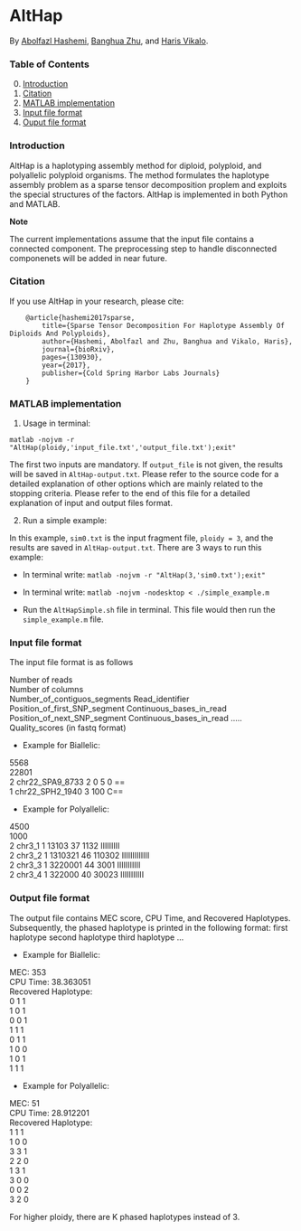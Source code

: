 # AltHap
By [Abolfazl Hashemi](https://www.linkedin.com/in/abolfazlh/), [Banghua Zhu](https://github.com/13aeon), and [Haris Vikalo](http://users.ece.utexas.edu/~hvikalo/).

### Table of Contents
0. [Introduction](#introduction)
0. [Citation](#citation)
0. [MATLAB implementation](#matlab-implementation)
0. [Input file format](#input-file-format)
0. [Ouput file format](#ouput-file-format)

### Introduction

AltHap is a haplotyping assembly method for diploid, polyploid, and polyallelic polyploid organisms. The method formulates the haplotype assembly problem as a sparse tensor decomposition proplem and exploits the special structures of the factors.
AltHap is implemented in both Python and MATLAB. 

**Note**

The current implementations assume that the input file contains a connected component. The preprocessing step to handle disconnected componenets will be added in near future.

### Citation

If you use AltHap in your research, please cite:

        @article{hashemi2017sparse,
            title={Sparse Tensor Decomposition For Haplotype Assembly Of Diploids And Polyploids},
            author={Hashemi, Abolfazl and Zhu, Banghua and Vikalo, Haris},
            journal={bioRxiv},
            pages={130930},
            year={2017},
            publisher={Cold Spring Harbor Labs Journals}
        }
        
        
### MATLAB implementation

1. Usage in terminal:

```matlab -nojvm -r "AltHap(ploidy,'input_file.txt','output_file.txt');exit"```

The first two inputs are mandatory. If ```output_file``` is not given, the results will be saved in ```AltHap-output.txt```.
Please refer to the source code for a detailed explanation of other options which are mainly related to the stopping criteria.
Please refer to the end of this file for a detailed explanation of input and output files format.

2. Run a simple example:

In this example, ```sim0.txt``` is the input fragment file, ```ploidy = 3```, and the results are saved in ```AltHap-output.txt```. 
There are 3 ways to run this example:

- In terminal write: ``` matlab -nojvm -r "AltHap(3,'sim0.txt');exit" ```

- In terminal write: ``` matlab -nojvm -nodesktop < ./simple_example.m ```

- Run the ```AltHapSimple.sh``` file in terminal. This file would then run the ```simple_example.m``` file.

### Input file format

The input file format is as follows

Number of reads <br />
Number of columns <br />
Number_of_contiguos_segments    Read_identifier    Position_of_first_SNP_segment    Continuous_bases_in_read    Position_of_next_SNP_segment	Continuous_bases_in_read ..... Quality_scores (in fastq format)

- Example for Biallelic:

5568 <br /> 
22801 <br />
2 chr22_SPA9_8733 2 0 5 0 == <br />
1 chr22_SPH2_1940 3 100 C== <br />

- Example for Polyallelic:

4500 <br />
1000 <br />
2	chr3_1	1	13103	37	1132	IIIIIIIII <br />
2	chr3_2	1	1310321	46	110302	IIIIIIIIIIIII <br />
2	chr3_3	1	3220001	44	3001	IIIIIIIIIII <br />
2	chr3_4	1	322000	40	30023	IIIIIIIIIII <br />



### Output file format 

The output file contains MEC score, CPU Time, and Recovered Haplotypes. Subsequently, the phased haplotype is printed in the following format:
first haplotype		second haplotype 	third haplotype 	...

- Example for Biallelic:

MEC: 353 <br />
CPU Time: 38.363051 <br />
Recovered Haplotype: <br />
0 1 1 <br /> 
1 0 1  <br />
0 0 1  <br />
1 1 1 <br /> 
0 1 1  <br />
1 0 0  <br />
1 0 1 <br /> 
1 1 1 <br /> 

- Example for Polyallelic:

MEC: 51 <br />
CPU Time: 28.912201 <br />
Recovered Haplotype: <br />
1 1 1  <br />
1 0 0 <br /> 
3 3 1  <br />
2 2 0  <br />
1 3 1  <br />
3 0 0  <br />
0 0 2  <br />
3 2 0  <br />

For higher ploidy, there are K phased haplotypes instead of 3.
